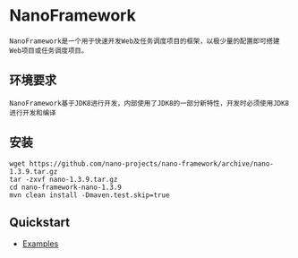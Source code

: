 NanoFramework
====

	NanoFramework是一个用于快速开发Web及任务调度项目的框架，以极少量的配置即可搭建Web项目或任务调度项目。
	
	
环境要求
----
	NanoFramework基于JDK8进行开发，内部使用了JDK8的一部分新特性，开发时必须使用JDK8进行开发和编译

安装
----
```shell
wget https://github.com/nano-projects/nano-framework/archive/nano-1.3.9.tar.gz
tar -zxvf nano-1.3.9.tar.gz
cd nano-framework-nano-1.3.9
mvn clean install -Dmaven.test.skip=true
```

Quickstart
----
- [Examples](nano-examples/examples/examples.md)
